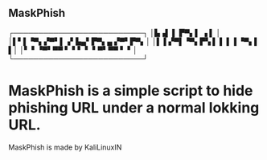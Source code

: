 ## MaskPhish
┌──────────────────────────┐
│▙▗▌      ▌  ▛▀▖▌  ▗    ▌  │
│▌▘▌▝▀▖▞▀▘▌▗▘▙▄▘▛▀▖▄ ▞▀▘▛▀▖│
│▌ ▌▞▀▌▝▀▖▛▚ ▌  ▌ ▌▐ ▝▀▖▌ ▌│
│▘ ▘▝▀▘▀▀ ▘ ▘▘  ▘ ▘▀▘▀▀ ▘ ▘│
└──────────────────────────┘
# MaskPhish is a simple script to hide phishing URL under a normal lokking URL.
<p>MaskPhish is made by KaliLinuxIN</p>

